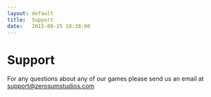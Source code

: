 ```yaml
---
layout: default
title:  Support
date:   2015-09-25 18:38:00
---
```


# Support

For any questions about any of our games please send us an email at support@zerosumstudios.com
